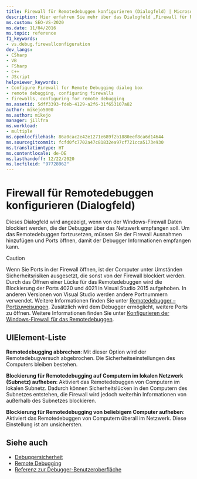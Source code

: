 ```yaml
---
title: Firewall für Remotedebuggen konfigurieren (Dialogfeld) | Microsoft-Dokumentation
description: Hier erfahren Sie mehr über das Dialogfeld „Firewall für Remotedebuggen konfigurieren“. Dieses Dialogfeld wird angezeigt, wenn der Debugger aufgrund der Windows-Firewall keine Daten mehr über das Netzwerk empfängt.
ms.custom: SEO-VS-2020
ms.date: 11/04/2016
ms.topic: reference
f1_keywords:
- vs.debug.firewallconfiguration
dev_langs:
- CSharp
- VB
- FSharp
- C++
- JScript
helpviewer_keywords:
- Configure Firewall for Remote Debugging dialog box
- remote debugging, configuring firewalls
- firewalls, configuring for remote debugging
ms.assetid: 5dff3393-fdeb-4129-a2f6-31f653107a82
author: mikejo5000
ms.author: mikejo
manager: jillfra
ms.workload:
- multiple
ms.openlocfilehash: 86a0cac2e42e1271e689f2b1880eef8ca6d14644
ms.sourcegitcommit: fcfd0fc7702a47c81832ea97cf721cca5173e930
ms.translationtype: HT
ms.contentlocale: de-DE
ms.lasthandoff: 12/22/2020
ms.locfileid: "97728962"
---
```

# <a name="configure-firewall-for-remote-debugging-dialog-box"></a>Firewall für Remotedebuggen konfigurieren (Dialogfeld)
Dieses Dialogfeld wird angezeigt, wenn von der Windows-Firewall Daten blockiert werden, die der Debugger über das Netzwerk empfangen soll. Um das Remotedebuggen fortzusetzen, müssen Sie der Firewall Ausnahmen hinzufügen und Ports öffnen, damit der Debugger Informationen empfangen kann.

> [!CAUTION]
> Wenn Sie Ports in der Firewall öffnen, ist der Computer unter Umständen Sicherheitsrisiken ausgesetzt, die sonst von der Firewall blockiert werden. Durch das Öffnen einer Lücke für das Remotedebuggen wird die Blockierung der Ports 4020 und 4021 in Visual Studio 2015 aufgehoben. In anderen Versionen von Visual Studio werden andere Portnummern verwendet. Weitere Informationen finden Sie unter [Remotedebugger – Portzuweisungen](../debugger/remote-debugger-port-assignments.md). Zusätzlich wird dem Debugger ermöglicht, weitere Ports zu öffnen. Weitere Informationen finden Sie unter [Konfigurieren der Windows-Firewall für das Remotedebuggen](../debugger/configure-the-windows-firewall-for-remote-debugging.md).

## <a name="uielement-list"></a>UIElement-Liste
 **Remotedebugging abbrechen**: Mit dieser Option wird der Remotedebugversuch abgebrochen. Die Sicherheitseinstellungen des Computers bleiben bestehen.

 **Blockierung für Remotedebugging auf Computern im lokalen Netzwerk (Subnetz) aufheben**: Aktiviert das Remotedebuggen von Computern im lokalen Subnetz. Dadurch können Sicherheitslücken in den Computern des Subnetzes entstehen, die Firewall wird jedoch weiterhin Informationen von außerhalb des Subnetzes blockieren.

 **Blockierung für Remotedebugging von beliebigem Computer aufheben**: Aktiviert das Remotedebuggen von Computern überall im Netzwerk. Diese Einstellung ist am unsichersten.

## <a name="see-also"></a>Siehe auch

- [Debuggersicherheit](../debugger/debugger-security.md)
- [Remote Debugging](../debugger/remote-debugging.md)
- [Referenz zur Debugger-Benutzeroberfläche](../debugger/debugging-user-interface-reference.md)